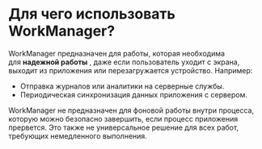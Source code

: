 <h1>Для чего использовать WorkManager?</h1>

<p>WorkManager предназначен для работы, которая необходима для <strong>надежной работы</strong> , даже если пользователь уходит с экрана, выходит из приложения или перезагружается устройство. Например:</p>

<ul>
	<li>Отправка журналов или аналитики на серверные службы.</li>
	<li>Периодическая синхронизация данных приложения с сервером.</li>
</ul>

<p>WorkManager не предназначен для фоновой работы внутри процесса, которую можно безопасно завершить, если процесс приложения прервется. Это также не универсальное решение для всех работ, требующих немедленного выполнения. </p>